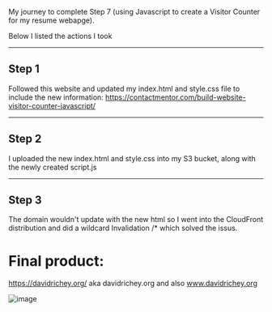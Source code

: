 My journey to complete Step 7 (using Javascript to create a Visitor Counter for my resume webapge).

Below I listed the actions I took

***
## Step 1 
Followed this website and updated my index.html and style.css file to include the new information: https://contactmentor.com/build-website-visitor-counter-javascript/
***
## Step 2
I uploaded the new index.html and style.css into my S3 bucket, along with the newly created script.js
***
## Step 3
The domain wouldn't update with the new html so I went into the CloudFront distribution and did a wildcard Invalidation /* which solved the issus.
# Final product:
https://davidrichey.org/ aka davidrichey.org and also www.davidrichey.org

![image](https://github.com/StudentLoans999/AWS/assets/77641113/75f97f48-1961-4ca8-a6cd-e399f2b11512)
